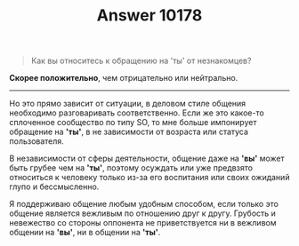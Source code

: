 ﻿---
title: "Answer 10178"
se.owner.user_id: 262248
se.owner.display_name: "MoloF"
se.owner.link: "https://ru.meta.stackoverflow.com/users/262248/molof"
se.answer_id: 10178
se.question_id: 10166
se.post_type: answer
se.score: 7
se.is_accepted: False
---
<blockquote>
  <p>Как вы относитесь к обращению на 'ты' от незнакомцев?</p>
</blockquote>

<p><strong>Скорее положительно</strong>, чем отрицательно или нейтрально.</p>

<hr>

<p>Но это прямо зависит от ситуации, в деловом стиле общения необходимо разговаривать соответственно.
Если же это какое-то сплоченное сообщество по типу SO, то мне больше импонирует обращение на <strong>'ты'</strong>, в не зависимости от возраста или статуса пользователя.</p>

<p>В независимости от сферы деятельности, общение даже на <strong>'вы'</strong> может быть грубее чем на <strong>'ты'</strong>, поэтому осуждать или уже предвзято относиться к человеку только из-за его воспитания или своих ожиданий глупо и бессмысленно.</p>

<p>Я поддерживаю общение любым удобным способом, если только это общение является вежливым по отношению друг к другу. Грубость и невежество со стороны оппонента не приветствуется ни в вежливом общении на <strong>'вы'</strong>, ни в общении на <strong>'ты'</strong>. </p>

